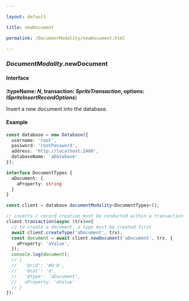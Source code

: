 ```yaml
---

layout: default

title: newDocument

permalink: /DocumentModality/newDocument.html

---
```


### _DocumentModality_.newDocument

#### Interface

(**typeName: *N*, transaction: *SpriteTransaction*, options: *ISpriteInsertRecordOptions***)

Insert a new document into the database.

#### Example

```ts
const database = new Database({
  username: 'root',
  password: 'rootPassword',
  address: 'http://localhost:2480',
  databaseName: 'aDatabase'
});

interface DocumentTypes {
  aDocument: {
    aProperty: string
  }
}

const client = database.documentModality<DocumentTypes>();

// inserts / record creation must be conducted within a transaction
client.transaction(async (trx)=>{
  // to create a document, a type must be created first
  await client.createType('aDocument', trx);
  const document = await client.newDocument('aDocument', trx, {
    aProperty: 'aValue',
  });
  console.log(document);
  // {
  //   '@rid': '#0:0',
  //   '@cat': 'd',
  //   '@type': 'aDocument',
  //   aProperty: 'aValue'
  // }
});
```

